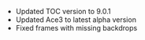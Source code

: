 - Updated TOC version to 9.0.1
- Updated Ace3 to latest alpha version
- Fixed frames with missing backdrops
